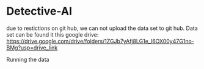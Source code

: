 # Detective-AI

due to restictions on git hub, we can not upload the data set to git hub. 
Data set can be found it this google drive: https://drive.google.com/drive/folders/1ZGJb7yAfj8LG1e_l6OX00y47G1no-BMg?usp=drive_link 

Running the data
